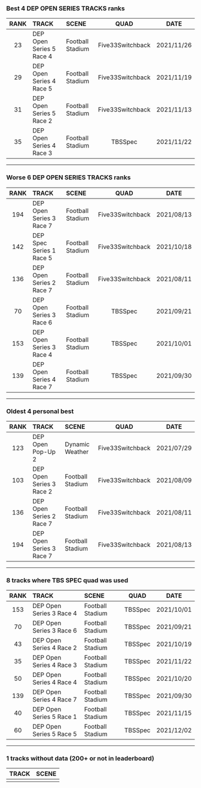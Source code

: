 ### Best 4 DEP OPEN SERIES TRACKS ranks
|RANK|TRACK|SCENE|QUAD|DATE|
|:---:|:---|:---|:---:|:---:|
|23|DEP Open Series 5 Race 4|Football Stadium|Five33Switchback|2021/11/26|
|29|DEP Open Series 4 Race 5|Football Stadium|Five33Switchback|2021/11/19|
|31|DEP Open Series 5 Race 2|Football Stadium|Five33Switchback|2021/11/13|
|35|DEP Open Series 4 Race 3|Football Stadium|TBSSpec|2021/11/22|
---
### Worse 6 DEP OPEN SERIES TRACKS ranks
|RANK|TRACK|SCENE|QUAD|DATE|
|:---:|:---|:---|:---:|:---:|
|194|DEP Open Series 3 Race 7|Football Stadium|Five33Switchback|2021/08/13|
|142|DEP Spec Series 1 Race 5|Football Stadium|Five33Switchback|2021/10/18|
|136|DEP Open Series 2 Race 7|Football Stadium|Five33Switchback|2021/08/11|
|70|DEP Open Series 3 Race 6|Football Stadium|TBSSpec|2021/09/21|
|153|DEP Open Series 3 Race 4|Football Stadium|TBSSpec|2021/10/01|
|139|DEP Open Series 4 Race 7|Football Stadium|TBSSpec|2021/09/30|
---
### Oldest 4 personal best
|RANK|TRACK|SCENE|QUAD|DATE|
|:---:|:---|:---|:---:|:---:|
|123|DEP Open Pop-Up 2|Dynamic Weather|Five33Switchback|2021/07/29|
|103|DEP Open Series 3 Race 2|Football Stadium|Five33Switchback|2021/08/09|
|136|DEP Open Series 2 Race 7|Football Stadium|Five33Switchback|2021/08/11|
|194|DEP Open Series 3 Race 7|Football Stadium|Five33Switchback|2021/08/13|
---
### 8 tracks where TBS SPEC quad was used
|RANK|TRACK|SCENE|QUAD|DATE|
|:---:|:---|:---|:---:|:---:|
|153|DEP Open Series 3 Race 4|Football Stadium|TBSSpec|2021/10/01|
|70|DEP Open Series 3 Race 6|Football Stadium|TBSSpec|2021/09/21|
|43|DEP Open Series 4 Race 2|Football Stadium|TBSSpec|2021/10/19|
|35|DEP Open Series 4 Race 3|Football Stadium|TBSSpec|2021/11/22|
|50|DEP Open Series 4 Race 4|Football Stadium|TBSSpec|2021/10/20|
|139|DEP Open Series 4 Race 7|Football Stadium|TBSSpec|2021/09/30|
|40|DEP Open Series 5 Race 1|Football Stadium|TBSSpec|2021/11/15|
|60|DEP Open Series 5 Race 5|Football Stadium|TBSSpec|2021/12/02|
---
### 1 tracks without data (200+ or not in leaderboard)
|TRACK|SCENE|
|:---|:---|
|||
